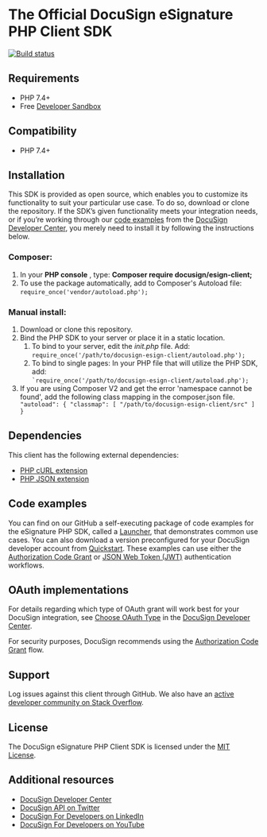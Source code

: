 # The Official DocuSign eSignature PHP Client SDK

[![Build status][travis-image]][travis-url]

## Requirements
* PHP 7.4+
* Free [Developer Sandbox](https://go.docusign.com/sandbox/productshot/?elqCampaignId=16531)

## Compatibility
* PHP 7.4+

## Installation
This SDK is provided as open source, which enables you to customize its functionality to suit your particular use case. To do so, download or clone the repository. If the SDK’s given functionality meets your integration needs, or if you’re working through our [code examples](https://developers.docusign.com/docs/esign-rest-api/how-to/) from the [DocuSign Developer Center](https://developers.docusign.com/), you merely need to install it by following the instructions below.

### Composer:
1. In your **PHP console** , type: **Composer require docusign/esign-client;**
2. To use the package automatically, add to Composer's Autoload file:  
   `require_once('vendor/autoload.php');`

### Manual install:

<ol>
   <li>Download or clone this repository.</li>
   <li>Bind the PHP SDK to your server or place it in a static location.
       <ol style="list-style-type: lower-alpha simple">
           <li>To bind to your server, edit the <em>init.php</em> file. Add:<br>
               <code>require_once('/path/to/docusign-esign-client/autoload.php');</code></li>
           <li>To bind to single pages: In your PHP file that will utilize the PHP SDK, add:<br>
                <code>`require_once('/path/to/docusign-esign-client/autoload.php');</code></li>
       </ol>
   </li>
    <li>If you are using Composer V2 and get the error 'namespace cannot be found', add the following class mapping in the composer.json file.</li>
      <code>"autoload": { "classmap": [ "/path/to/docusign-esign-client/src" ] }</code></li>
</ol>

## Dependencies
This client has the following external dependencies:

* [PHP cURL extension](https://www.php.net/manual/en/intro.curl.php)
* [PHP JSON extension](https://php.net/manual/en/book.json.php)

## Code examples
You can find on our GitHub a self-executing package of code examples for the eSignature PHP SDK, called a [Launcher](https://github.com/docusign/code-examples-php/blob/master/README.md), that demonstrates common use cases. You can also download a version preconfigured for your DocuSign developer account from [Quickstart](https://developers.docusign.com/docs/esign-rest-api/quickstart/). These examples can use either the [Authorization Code Grant](https://developers.docusign.com/esign-rest-api/guides/authentication/oauth2-code-grant) or [JSON Web Token (JWT)](https://developers.docusign.com/esign-rest-api/guides/authentication/oauth2-jsonwebtoken) authentication workflows.

## OAuth implementations
For details regarding which type of OAuth grant will work best for your DocuSign integration, see [Choose OAuth Type](https://developers.docusign.com/platform/auth/choose/) in the [DocuSign Developer Center](https://developers.docusign.com/).

For security purposes, DocuSign recommends using the [Authorization Code Grant](https://developers.docusign.com/esign-rest-api/guides/authentication/oauth2-code-grant) flow.

## Support
Log issues against this client through GitHub. We also have an [active developer community on Stack Overflow](https://stackoverflow.com/questions/tagged/docusignapi).

## License
The DocuSign eSignature PHP Client SDK is licensed under the [MIT License](https://github.com/docusign/docusign-php-client/blob/master/LICENSE).

## Additional resources
*   [DocuSign Developer Center](https://developers.docusign.com/)
*   [DocuSign API on Twitter](https://twitter.com/docusignapi)
*   [DocuSign For Developers on LinkedIn](https://www.linkedin.com/showcase/docusign-for-developers/)
*   [DocuSign For Developers on YouTube](https://www.youtube.com/channel/UCJSJ2kMs_qeQotmw4-lX2NQ)

[travis-image]: https://img.shields.io/travis/docusign/docusign-php-client.svg?style=flat
[travis-url]: https://travis-ci.org/docusign/docusign-php-client